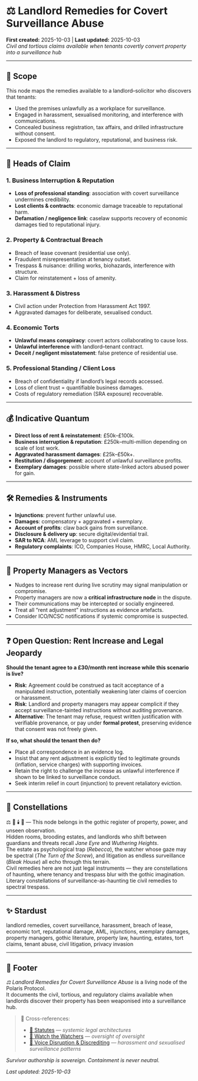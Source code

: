 # ⚖️ Landlord Remedies for Covert Surveillance Abuse  
**First created:** 2025-10-03 | **Last updated:** 2025-10-03  
*Civil and tortious claims available when tenants covertly convert property into a surveillance hub*  

---

## 🌱 Scope  

This node maps the remedies available to a landlord–solicitor who discovers that tenants:  
- Used the premises unlawfully as a workplace for surveillance.  
- Engaged in harassment, sexualised monitoring, and interference with communications.  
- Concealed business registration, tax affairs, and drilled infrastructure without consent.  
- Exposed the landlord to regulatory, reputational, and business risk.  

---

## 🧾 Heads of Claim  

### 1. Business Interruption & Reputation  
- **Loss of professional standing**: association with covert surveillance undermines credibility.  
- **Lost clients & contracts**: economic damage traceable to reputational harm.  
- **Defamation / negligence link**: caselaw supports recovery of economic damages tied to reputational injury.  

### 2. Property & Contractual Breach  
- Breach of lease covenant (residential use only).  
- Fraudulent misrepresentation at tenancy outset.  
- Trespass & nuisance: drilling works, biohazards, interference with structure.  
- Claim for reinstatement + loss of amenity.  

### 3. Harassment & Distress  
- Civil action under Protection from Harassment Act 1997.  
- Aggravated damages for deliberate, sexualised conduct.  

### 4. Economic Torts  
- **Unlawful means conspiracy**: covert actors collaborating to cause loss.  
- **Unlawful interference** with landlord–tenant contract.  
- **Deceit / negligent misstatement**: false pretence of residential use.  

### 5. Professional Standing / Client Loss  
- Breach of confidentiality if landlord’s legal records accessed.  
- Loss of client trust = quantifiable business damages.  
- Costs of regulatory remediation (SRA exposure) recoverable.  

---

## 💰 Indicative Quantum  

- **Direct loss of rent & reinstatement**: £50k–£100k.  
- **Business interruption & reputation**: £250k–multi-million depending on scale of lost work.  
- **Aggravated harassment damages**: £25k–£50k+.  
- **Restitution / disgorgement**: account of unlawful surveillance profits.  
- **Exemplary damages**: possible where state-linked actors abused power for gain.  

---

## 🛠️ Remedies & Instruments  

- **Injunctions**: prevent further unlawful use.  
- **Damages**: compensatory + aggravated + exemplary.  
- **Account of profits**: claw back gains from surveillance.  
- **Disclosure & delivery up**: secure digital/evidential trail.  
- **SAR to NCA**: AML leverage to support civil claim.  
- **Regulatory complaints**: ICO, Companies House, HMRC, Local Authority.  

---

## 🚨 Property Managers as Vectors  

- Nudges to increase rent during live scrutiny may signal manipulation or compromise.  
- Property managers are now a **critical infrastructure node** in the dispute.  
- Their communications may be intercepted or socially engineered.  
- Treat all “rent adjustment” instructions as evidence artefacts.  
- Consider ICO/NCSC notifications if systemic compromise is suspected.  

---

## ❓ Open Question: Rent Increase and Legal Jeopardy  

**Should the tenant agree to a £30/month rent increase while this scenario is live?**  

- **Risk**: Agreement could be construed as tacit acceptance of a manipulated instruction, potentially weakening later claims of coercion or harassment.  
- **Risk**: Landlord and property managers may appear complicit if they accept surveillance-tainted instructions without auditing provenance.  
- **Alternative**: The tenant may refuse, request written justification with verifiable provenance, or pay under **formal protest**, preserving evidence that consent was not freely given.  

**If so, what should the tenant then do?**  
- Place all correspondence in an evidence log.  
- Insist that any rent adjustment is explicitly tied to legitimate grounds (inflation, service charges) with supporting invoices.  
- Retain the right to challenge the increase as unlawful interference if shown to be linked to surveillance conduct.  
- Seek interim relief in court (injunction) to prevent retaliatory eviction.  
<!--I like my landlords and their property managers. They're not perfect, but who is? They're really good in context. What's the move, here? 🤣🤣🤣 Isleye bahut garmi hai? Humari rasoighar se baahar nikal jao, haram zada. -->
---

## 🌌 Constellations  

⚖️ 👻 🕯️ 🧿 — This node belongs in the gothic register of property, power, and unseen observation.  
Hidden rooms, brooding estates, and landlords who shift between guardians and threats recall *Jane Eyre* and *Wuthering Heights*.  
The estate as psychological trap (*Rebecca*), the watcher whose gaze may be spectral (*The Turn of the Screw*), and litigation as endless surveillance (*Bleak House*) all echo through this terrain.  
Civil remedies here are not just legal instruments — they are constellations of haunting, where tenancy and trespass blur with the gothic imagination.  
Literary constellations of surveillance-as-haunting tie civil remedies to spectral trespass.  
<!--Not my landlords; I'm just thinking on the theme. It's art.-->
---

## ✨ Stardust  

landlord remedies, covert surveillance, harassment, breach of lease, economic tort, reputational damage, AML, injunctions, exemplary damages, property managers, gothic literature, property law, haunting, estates, tort claims, tenant abuse, civil litigation, privacy invasion

---

## 🏮 Footer  

*⚖️ Landlord Remedies for Covert Surveillance Abuse* is a living node of the Polaris Protocol.  
It documents the civil, tortious, and regulatory claims available when landlords discover their property has been weaponised into a surveillance hub.  

> 📡 Cross-references:  
> - [📜 Statutes](.//📜_statutes) — *systemic legal architectures*  
> - [🧿 Watch the Watchers](./) — *oversight of oversight*  
> - [👅 Voice Disruption & Discrediting](../../../Metadata_Sabotage_Network/Narrative_And_Psych_Ops/👅_Voice_Disruption_Discrediting/README.md) — *harassment and sexualised surveillance patterns*  

*Survivor authorship is sovereign. Containment is never neutral.*  

_Last updated: 2025-10-03_
